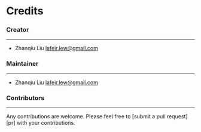 # Credits #

### Creator ###
---
* Zhanqiu Liu <lafeir.lew@gmail.com>

### Maintainer ###
---
* Zhanqiu Liu <lafeir.lew@gmail.com>

### Contributors ###
---
Any contributions are welcome. Please feel free to [submit a pull
request][pr] with your contributions.